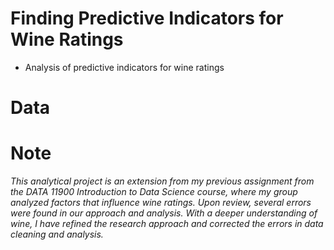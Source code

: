 # Finding Predictive Indicators for Wine Ratings
* Analysis of predictive indicators for wine ratings

# Data

# Note

_This analytical project is an extension from my previous assignment from the DATA 11900 Introduction to Data Science course, where my group analyzed factors that influence wine ratings. Upon review, several errors were found in our approach and analysis. With a deeper understanding of  wine, I have refined the research approach and corrected the errors in data cleaning and analysis._
